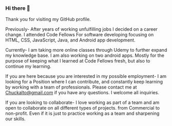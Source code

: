 ### Hi there 👋

Thank you for visiting my GitHub profile. 

Previously-
After years of working unfulfilling jobs I decided on a career change. 
I attended Code Fellows For software developing focusing on HTML, CSS, JavaScript, Java, and Android app development.

Currently-
I am taking more online classes through Udemy to further expand my knowledge base.
I am also working on two android apps. Mostly for the purpose of keeping what I learned at Code Fellows fresh, but also to continue my learning.

If you are here because you are interested in my possible employment-
I am looking for a Position where I can contribute, and constantly keep learning by working with a team of professionals.
Please contact me at Chuckalto@gmail.com if you have any questions. I welcome all inquiries.

If you are looking to collaborate-
I love working as part of a team and am open to collaborate on all different types of projects. from Commercial to non-profit. Even if it is just to practice working as a team and sharpening our skills. 
<!--
**ChuckAlto/chuckalto** is a ✨ _special_ ✨ repository because its `README.md` (this file) appears on your GitHub profile.

Here are some ideas to get you started:

- 🔭 I’m currently working on ...
- 🌱 I’m currently learning ...
- 👯 I’m looking to collaborate on ...
- 🤔 I’m looking for help with ...
- 💬 Ask me about ...
- 📫 How to reach me: ...
- 😄 Pronouns: ...
- ⚡ Fun fact: ...
-->
